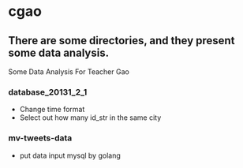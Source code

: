 # cgao
## There are some directories, and they present some data analysis.
Some Data Analysis For Teacher Gao

### database_20131_2_1
- Change time format
- Select out how many id_str in the same city

### mv-tweets-data
- put data input mysql by golang
